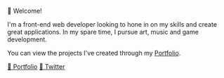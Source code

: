 👋 Welcome!

I'm a front-end web developer looking to hone in on my skills and create great applications. In my spare time, I pursue art, music and game development.

You can view the projects I've created through my [Portfolio](https://quevdev.netlify.app/).

[🔗 Portfolio](https://quevdev.netlify.app/)
[🔗 Twitter](https://twitter.com/quevdev)
